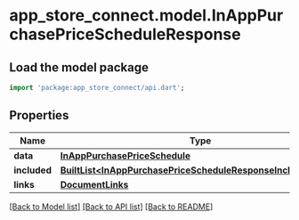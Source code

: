 # app_store_connect.model.InAppPurchasePriceScheduleResponse

## Load the model package
```dart
import 'package:app_store_connect/api.dart';
```

## Properties
Name | Type | Description | Notes
------------ | ------------- | ------------- | -------------
**data** | [**InAppPurchasePriceSchedule**](InAppPurchasePriceSchedule.md) |  | 
**included** | [**BuiltList&lt;InAppPurchasePriceScheduleResponseIncludedInner&gt;**](InAppPurchasePriceScheduleResponseIncludedInner.md) |  | [optional] 
**links** | [**DocumentLinks**](DocumentLinks.md) |  | 

[[Back to Model list]](../README.md#documentation-for-models) [[Back to API list]](../README.md#documentation-for-api-endpoints) [[Back to README]](../README.md)


